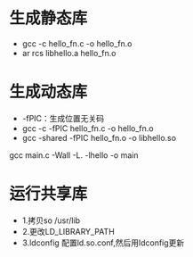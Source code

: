 # 生成静态库
* gcc -c hello_fn.c -o hello_fn.o
* ar rcs libhello.a hello_fn.o

# 生成动态库
* -fPIC：生成位置无关码
* gcc -c -fPIC hello_fn.c -o hello_fn.o
* gcc -shared -fPIC hello_fn.o -o libhello.so

gcc main.c -Wall -L. -lhello -o main

# 运行共享库
* 1.拷贝so
/usr/lib
* 2.更改LD_LIBRARY_PATH
* 3.ldconfig
配置ld.so.conf,然后用ldconfig更新